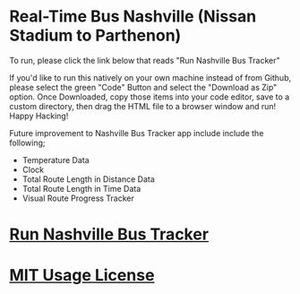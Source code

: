 # Real-Time Bus Nashville (Nissan Stadium to Parthenon)

To run, please click the link below that reads "Run Nashville Bus Tracker"

If you'd like to run this natively on your own machine instead of from Github, please select the green "Code" Button and select the "Download as Zip" option. Once Downloaded, copy those items into your code editor, save to a custom directory, then drag the HTML file to a browser window and run!
Happy Hacking!


Future improvement to Nashville Bus Tracker app include include the following;


 - Temperature Data
 - Clock
 - Total Route Length in Distance Data
 - Total Route Length in Time Data
 - Visual Route Progress Tracker


# <a href="https://jsdavis92.github.io/Real-Time-Bus-Nashville/">Run Nashville Bus Tracker</a>
# <a href="https://github.com/jsdavis92/Real-Time-Bus-Nashville/files/10047360/LICENSE-MIT.txt">MIT Usage License</a>

